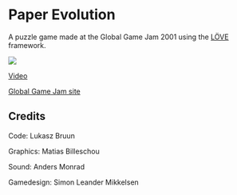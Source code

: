 Paper Evolution
===============

A puzzle game made at the Global Game Jam 2001 using the [LÖVE](http://love2d.org) framework.

<img src="https://github.com/lukaszbruun/Paper-Evolution/raw/master/screenshots/gameplay.png">

[Video](http://www.youtube.com/watch?v=2FZ4U0goknQ)

[Global Game Jam site](http://www.globalgamejam.org/2011/paper-evolution)

Credits
-------

Code: Lukasz Bruun

Graphics: Matias Billeschou

Sound: Anders Monrad

Gamedesign: Simon Leander Mikkelsen

